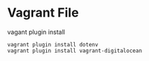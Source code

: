 Vagrant File
===

vagant plugin install 

```
vagrant plugin install dotenv
vagrant plugin install vagrant-digitalocean 
```
